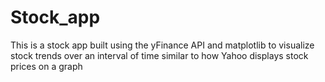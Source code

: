 # Stock_app

This is a stock app built using the yFinance API and matplotlib to visualize stock trends over an interval of time similar to how Yahoo displays stock prices on a graph
